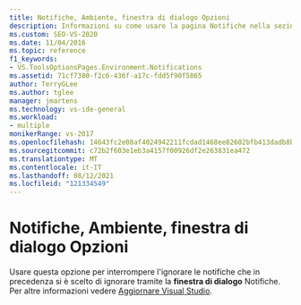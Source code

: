 ```yaml
---
title: Notifiche, Ambiente, finestra di dialogo Opzioni
description: Informazioni su come usare la pagina Notifiche nella sezione Ambiente per interrompere l'ignorare le notifiche che in precedenza si è scelto di ignorare tramite la finestra di dialogo Notifiche.
ms.custom: SEO-VS-2020
ms.date: 11/04/2016
ms.topic: reference
f1_keywords:
- VS.ToolsOptionsPages.Environment.Notifications
ms.assetid: 71cf7380-f2c6-436f-a17c-fdd5f90f5865
author: TerryGLee
ms.author: tglee
manager: jmartens
ms.technology: vs-ide-general
ms.workload:
- multiple
monikerRange: vs-2017
ms.openlocfilehash: 14643fc2e08af4024942211fcdad1468ee82602bfb413dadb8b324519e58b61b
ms.sourcegitcommit: c72b2f603e1eb3a4157f00926df2e263831ea472
ms.translationtype: MT
ms.contentlocale: it-IT
ms.lasthandoff: 08/12/2021
ms.locfileid: "121334549"
---
```

# <a name="notifications-environment-options-dialog-box"></a>Notifiche, Ambiente, finestra di dialogo Opzioni

Usare questa opzione per interrompere l'ignorare le notifiche che in precedenza si è scelto di ignorare tramite la **finestra di dialogo** Notifiche. Per altre informazioni vedere [Aggiornare Visual Studio](../../install/update-visual-studio.md).